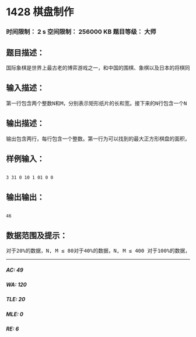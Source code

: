 # 1428 棋盘制作   
### 时间限制： 2 s     空间限制： 256000 KB     题目等级： 大师  
## 题目描述：  

<pre>
国际象棋是世界上最古老的博弈游戏之一，和中国的围棋、象棋以及日本的将棋同享盛名。据说国际象棋起源于易经的思想，棋盘是一个8*8大小的黑白相间的方阵，对应八八六十四卦，黑白对应阴阳。而我们的主人公小Q，正是国际象棋的狂热爱好者。作为一个顶尖高手，他已不满足于普通的棋盘与规则，于是他跟他的好朋友小W决定将棋盘扩大以适应他们的新规则。小Q找到了一张由N*M个正方形的格子组成的矩形纸片，每个格子被涂有黑白两种颜色之一。小Q想在这种纸中裁减一部分作为新棋盘，当然，他希望这个棋盘尽可能的大。不过小Q还没有决定是找一个正方形的棋盘还是一个矩形的棋盘（当然，不管哪种，棋盘必须都黑白相间，即相邻的格子不同色），所以他希望可以找到最大的正方形棋盘面积和最大的矩形棋盘面积，从而决定哪个更好一些。于是小Q找到了即将参加全国信息学竞赛的你，你能帮助他么？
</pre>
  
  
## 输入描述：  

<pre>
第一行包含两个整数N和M，分别表示矩形纸片的长和宽。接下来的N行包含一个N * M的01矩阵，表示这张矩形纸片的颜色（0表示白色，1表示黑色）。
</pre>
  
  
## 输出描述：  

<pre>
输出包含两行，每行包含一个整数。第一行为可以找到的最大正方形棋盘的面积，第二行为可以找到的最大矩形棋盘的面积（注意正方形和矩形是可以相交或者包含的）。
</pre>
  
  
## 样例输入：  

<pre><code>
3 31 0 10 1 01 0 0
</code></pre>
  
  
## 输出输出：  

<pre><code>
46
</code></pre>
  
  
## 数据范围及提示：  

<pre>
对于20%的数据，N, M &le; 80对于40%的数据，N, M &le; 400 对于100%的数据，N, M &le; 2000
</pre>
  
  
***  

##### AC: 49  
##### WA: 120  
##### TLE: 20  
##### MLE: 0  
##### RE: 6  
